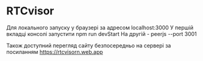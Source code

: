 # RTCvisor

Для локального запуску у браузері за адресом localhost:3000
У першій вкладці консолі запустити npm run devStart
На другій - peerjs --port 3001

Також доступний перегляд сайту безпосередньо на сервері за посиланням https://rtcvisorn.web.app
